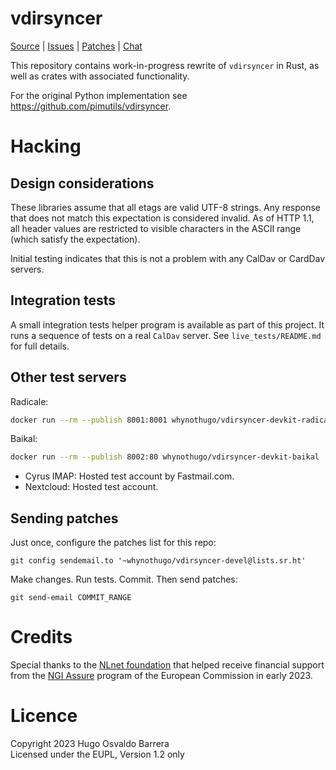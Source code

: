# vdirsyncer

[Source](https://git.sr.ht/~whynothugo/vdirsyncer-rs) |
[Issues](https://todo.sr.ht/~whynothugo/vdirsyncer-rs) |
[Patches](https://lists.sr.ht/~whynothugo/vdirsyncer-devel) |
[Chat](irc://ircs.libera.chat:6697/#pimutils)

This repository contains work-in-progress rewrite of `vdirsyncer` in Rust, as
well as crates with associated functionality.

For the original Python implementation see https://github.com/pimutils/vdirsyncer.

# Hacking

## Design considerations

These libraries assume that all etags are valid UTF-8 strings. Any response
that does not match this expectation is considered invalid. As of HTTP 1.1, all
header values are restricted to visible characters in the ASCII range (which
satisfy the expectation).

Initial testing indicates that this is not a problem with any CalDav or CardDav
servers.

## Integration tests

A small integration tests helper program is available as part of this project.
It runs a sequence of tests on a real `CalDav` server. See
`live_tests/README.md` for full details.

## Other test servers

Radicale:

```sh
docker run --rm --publish 8001:8001 whynothugo/vdirsyncer-devkit-radicale
```


Baikal:

```sh
docker run --rm --publish 8002:80 whynothugo/vdirsyncer-devkit-baikal
```

- Cyrus IMAP: Hosted test account by Fastmail.com.
- Nextcloud: Hosted test account.

## Sending patches

Just once, configure the patches list for this repo:

```
git config sendemail.to '~whynothugo/vdirsyncer-devel@lists.sr.ht'
```

Make changes. Run tests. Commit. Then send patches:

```
git send-email COMMIT_RANGE
```

# Credits

Special thanks to the [NLnet foundation] that helped receive financial support
from the [NGI Assure] program of the European Commission in early 2023.

[NLnet foundation]: https://nlnet.nl/project/vdirsyncer/
[NGI Assure]: https://www.ngi.eu/ngi-projects/ngi-assure/

# Licence

Copyright 2023 Hugo Osvaldo Barrera  
Licensed under the EUPL, Version 1.2 only
